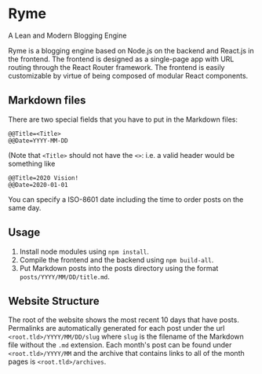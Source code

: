 # Ryme
A Lean and Modern Blogging Engine

Ryme is a blogging engine based on Node.js on the backend and React.js in the frontend. The frontend is designed as a single-page app with URL routing through the React Router framework. The frontend is easily customizable by virtue of being composed of modular React components.

## Markdown files
There are two special fields that you have to put in the Markdown files:
```
@@Title=<Title>
@@Date=YYYY-MM-DD
```

(Note that `<Title>` should not have the `<>`: i.e. a valid header would be something like
```
@@Title=2020 Vision!
@@Date=2020-01-01
```

You can specify a ISO-8601 date including the time to order posts on the same day. 

## Usage
1. Install node modules using `npm install`.
2. Compile the frontend and the backend using `npm build-all`.
3. Put Markdown posts into the posts directory using the format `posts/YYYY/MM/DD/title.md`. 

## Website Structure
The root of the website shows the most recent 10 days that have posts. Permalinks are automatically generated for each post under the url `<root.tld>/YYYY/MM/DD/slug` where `slug` is the filename of the Markdown file without the `.md` extension. Each month's post can be found under `<root.tld>/YYYY/MM` and the archive that contains links to all of the month pages is `<root.tld>/archives`.
